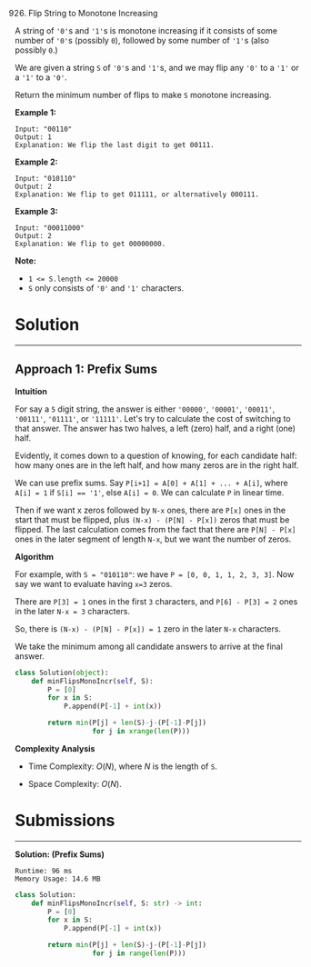 926. Flip String to Monotone Increasing

A string of `'0'`s and `'1'`s is monotone increasing if it consists of some number of `'0'`s (possibly `0`), followed by some number of `'1'`s (also possibly `0`.)

We are given a string `S` of `'0'`s and `'1'`s, and we may flip any `'0'` to a `'1'` or a `'1'` to a `'0'`.

Return the minimum number of flips to make `S` monotone increasing.

 

**Example 1:**
```
Input: "00110"
Output: 1
Explanation: We flip the last digit to get 00111.
```

**Example 2:**
```
Input: "010110"
Output: 2
Explanation: We flip to get 011111, or alternatively 000111.
```

**Example 3:**
```
Input: "00011000"
Output: 2
Explanation: We flip to get 00000000.
```

**Note:**

* `1 <= S.length <= 20000`
* `S` only consists of `'0'` and `'1'` characters.

# Solution
---
## Approach 1: Prefix Sums
**Intuition**

For say a `5` digit string, the answer is either `'00000'`, `'00001'`, `'00011'`, `'00111'`, `'01111'`, or `'11111'`. Let's try to calculate the cost of switching to that answer. The answer has two halves, a left (zero) half, and a right (one) half.

Evidently, it comes down to a question of knowing, for each candidate half: how many ones are in the left half, and how many zeros are in the right half.

We can use prefix sums. Say `P[i+1] = A[0] + A[1] + ... + A[i]`, where `A[i] = 1` if `S[i] == '1'`, else `A[i] = 0`. We can calculate `P` in linear time.

Then if we want x zeros followed by `N-x` ones, there are `P[x]` ones in the start that must be flipped, plus `(N-x) - (P[N] - P[x])` zeros that must be flipped. The last calculation comes from the fact that there are `P[N] - P[x]` ones in the later segment of length `N-x`, but we want the number of zeros.

**Algorithm**

For example, with `S = "010110"`: we have `P = [0, 0, 1, 1, 2, 3, 3]`. Now say we want to evaluate having `x=3` zeros.

There are `P[3] = 1` ones in the first `3` characters, and `P[6] - P[3] = 2` ones in the later `N-x = 3` characters.

So, there is `(N-x) - (P[N] - P[x]) = 1` zero in the later `N-x` characters.

We take the minimum among all candidate answers to arrive at the final answer.

```python
class Solution(object):
    def minFlipsMonoIncr(self, S):
        P = [0]
        for x in S:
            P.append(P[-1] + int(x))

        return min(P[j] + len(S)-j-(P[-1]-P[j])
                   for j in xrange(len(P)))
```

**Complexity Analysis**

* Time Complexity: $O(N)$, where $N$ is the length of `S`.

* Space Complexity: $O(N)$.

# Submissions
---
**Solution: (Prefix Sums)**
```
Runtime: 96 ms
Memory Usage: 14.6 MB
```
```python
class Solution:
    def minFlipsMonoIncr(self, S: str) -> int:
        P = [0]
        for x in S:
            P.append(P[-1] + int(x))

        return min(P[j] + len(S)-j-(P[-1]-P[j])
                   for j in range(len(P)))
```